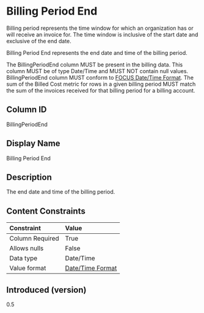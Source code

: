 # Billing Period End

Billing period represents the time window for which an organization has or will receive an invoice for. The time window is inclusive of the start date and exclusive of the end date.

Billing Period End represents the end date and time of the billing period.

The BillingPeriodEnd column MUST be present in the billing data. This column MUST be of type Date/Time and MUST NOT contain null values. BillingPeriodEnd column MUST conform to [FOCUS Date/Time Format](#date/timeformat). The sum of the Billed Cost metric for rows in a given billing period MUST match the sum of the invoices received for that billing period for a billing account.

## Column ID

BillingPeriodEnd

## Display Name

Billing Period End

## Description

The end date and time of the billing period.

## Content Constraints

| Constraint      | Value                                |
|:----------------|:-------------------------------------|
| Column Required | True                                 |
| Allows nulls    | False                                |
| Data type       | Date/Time                            |
| Value format    | [Date/Time Format](#date/timeformat) |

## Introduced (version)

0.5
